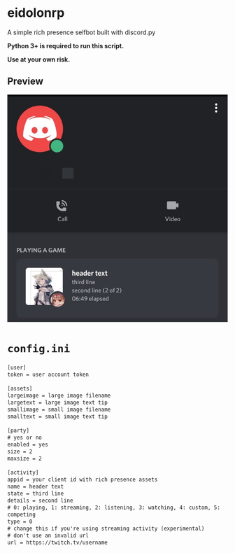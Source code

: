 # eidolonrp
A simple rich presence selfbot built with discord.py

**Python 3+ is required to run this script.**

**Use at your own risk.**

## Preview
![preview](preview.jpg)

# `config.ini`
```
[user]
token = user account token

[assets]
largeimage = large image filename
largetext = large image text tip
smallimage = small image filename
smalltext = small image text tip

[party]
# yes or no
enabled = yes
size = 2
maxsize = 2

[activity]
appid = your client id with rich presence assets
name = header text
state = third line
details = second line
# 0: playing, 1: streaming, 2: listening, 3: watching, 4: custom, 5: competing
type = 0
# change this if you're using streaming activity (experimental)
# don't use an invalid url
url = https://twitch.tv/username
```